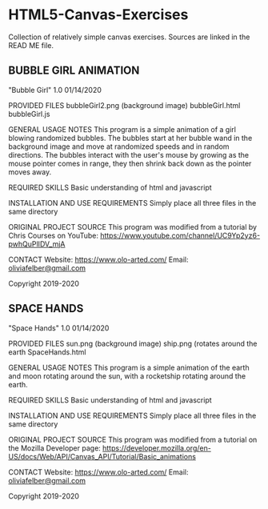 # HTML5-Canvas-Exercises
Collection of relatively simple canvas exercises. Sources are linked in the READ ME file.

BUBBLE GIRL ANIMATION
---------------------
"Bubble Girl" 1.0 01/14/2020

PROVIDED FILES
bubbleGirl2.png (background image)
bubbleGirl.html
bubbleGirl.js

GENERAL USAGE NOTES
This program is a simple animation of a girl blowing randomized bubbles. The bubbles start at her bubble wand in the background image and move at randomized speeds and in random directions. The bubbles interact with the user's mouse by growing as the mouse pointer comes in range, they then shrink back down as the pointer moves away.

REQUIRED SKILLS
Basic understanding of html and javascript

INSTALLATION AND USE REQUIREMENTS
Simply place all three files in the same directory

ORIGINAL PROJECT SOURCE
This program was modified from a tutorial by Chris Courses on YouTube: https://www.youtube.com/channel/UC9Yp2yz6-pwhQuPlIDV_mjA

CONTACT
Website: https://www.olo-arted.com/ Email: oliviafelber@gmail.com

Copyright 2019-2020


SPACE HANDS
-----------
"Space Hands" 1.0 01/14/2020

PROVIDED FILES
sun.png (background image)
ship.png (rotates around the earth
SpaceHands.html

GENERAL USAGE NOTES
This program is a simple animation of the earth and moon rotating around the sun, with a rocketship rotating around the earth.

REQUIRED SKILLS
Basic understanding of html and javascript

INSTALLATION AND USE REQUIREMENTS
Simply place all three files in the same directory

ORIGINAL PROJECT SOURCE
This program was modified from a tutorial on the Mozilla Developer page: https://developer.mozilla.org/en-US/docs/Web/API/Canvas_API/Tutorial/Basic_animations

CONTACT
Website: https://www.olo-arted.com/ Email: oliviafelber@gmail.com

Copyright 2019-2020
